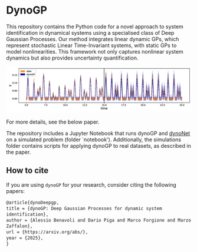 # DynoGP

This repository contains the Python code for a novel approach to system identification in dynamical systems using a specialised class of Deep Gaussian Processes. Our method integrates linear dynamic GPs, which represent stochastic Linear Time-Invariant  systems, with static GPs to model nonlinearities. This framework not only captures nonlinear system dynamics but also provides uncertainty quantification.

![cover](https://github.com/benavoli/dynoDeepGP/blob/master/image.png)

For more details, see the below paper. 

The repository includes a Jupyter Notebook that runs dynoGP and [dynoNet](https://github.com/forgi86/dynonet) on a simulated problem (folder `notebook'). Additionally, the simulations folder contains scripts for applying dynoGP to real datasets, as described in the paper.

## How to cite
If you are using `dynoGP` for your research, consider citing the following papers: 
```
@article{dynoDeepgp,
title = {dynoGP: Deep Gaussian Processes for dynamic system
identification},
author = {Alessio Benavoli and Dario Piga and Marco Forgione and Marzo Zaffalon},
url = {https://arxiv.org/abs/},
year = {2025},
}
